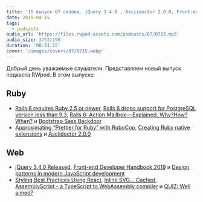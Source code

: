 ```yaml
---
title: '15 выпуск 07 сезона. jQuery 3.4.0 , Asciidoctor 2.0.0, Front-end Developer Handbook 2019, AssemblyScript, QUIZ: Well aimed? и прочее'
date: 2019-04-15
tags:
  - podcasts
audio_url: 'https://files.rwpod-assets.com/podcasts/07/0715.mp3'
audio_size: 37531190
duration: '00:31:15'
cover: '/images/covers/07/0715.webp'
---
```


Добрый день уважаемые слушатели. Представляем новый выпуск подкаста RWpod. В этом выпуске:

## Ruby

- [Rails 6 requires Ruby 2.5 or newer](https://blog.bigbinary.com/2019/04/09/rails-6-requires-ruby-2-5-or-newer.html), [Rails 6 drops support for PostgreSQL version less than 9.3](https://blog.bigbinary.com/2019/04/10/rails-6-drops-support-for-postgresql-less-than-9-3.html), [Rails 6: Action Mailbox — Explained. Why?How? When?](https://medium.com/@sanjaywrites/action-mailbox-explained-why-how-when-af92d8708662) и [Bootstrap Sass Backdoor](http://dgb.github.io/2019/04/05/bootstrap-sass-backdoor.html)
- [Approximating “Prettier for Ruby” with RuboCop](https://flexport.engineering/approximating-prettier-for-ruby-with-rubocop-8b863bd64dc6), [Creating Ruby native extensions](https://dev.to/vinistock/creating-ruby-native-extensions-kg1) и [Asciidoctor 2.0.0](https://github.com/asciidoctor/asciidoctor/releases/tag/v2.0.0)

## Web

- [jQuery 3.4.0 Released](https://blog.jquery.com/2019/04/10/jquery-3-4-0-released/), [Front-end Developer Handbook 2019](https://frontendmasters.com/books/front-end-handbook/2019/) и [Design patterns in modern JavaScript development](https://levelup.gitconnected.com/design-patterns-in-modern-javascript-development-ec84d8be06ca)
- [Styling Best Practices Using React](https://medium.com/the-non-traditional-developer/styling-best-practices-using-react-c37b96b8be9c), [Inline SVG… Cached](https://css-tricks.com/inline-svg-cached/), [AssemblyScript - a TypeScript to WebAssembly compiler](https://github.com/AssemblyScript/assemblyscript) и [QUIZ: Well aimed?](https://codepen.io/pehaa/full/ROapJZ)
